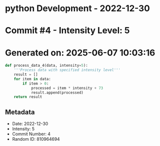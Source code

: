 ﻿# python Development - 2022-12-30
# Commit #4 - Intensity Level: 5
# Generated on: 2025-06-07 10:03:16
```python
def process_data_4(data, intensity=5):
    '''Process data with specified intensity level'''
    result = []
    for item in data:
        if item > 0:
            processed = item * intensity + 73
            result.append(processed)
    return result
```
## Metadata
- Date: 2022-12-30
- Intensity: 5
- Commit Number: 4
- Random ID: 810964694
